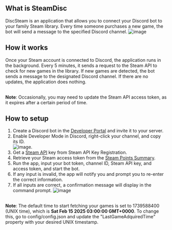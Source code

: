 ## What is SteamDisc
DiscSteam is an application that allows you to connect your Discord bot to your family Steam library. Every time someone purchases a new game, the bot will send a message to the specified Discord channel.
![image](https://github.com/user-attachments/assets/1ebd02a0-cde8-44be-b2b4-771a40b5455e)

## How it works
Once your Steam account is connected to Discord, the application runs in the background. Every 5 minutes, it sends a request to the Steam API to check for new games in the library. If new games are detected, the bot sends a message to the designated Discord channel. If there are no updates, the application does nothing.

<br><b>Note</b>: Occasionally, you may need to update the Steam API access token, as it expires after a certain period of time.

## How to setup
1. Create a Discord bot in the [Developer Portal](https://discord.com/developers/applications) and invite it to your server.
2. Enable Developer Mode in Discord, right-click your channel, and copy its ID.
<br>![image](https://github.com/user-attachments/assets/1c353614-07fc-46e0-b111-02e7842b8e9b).
3. Get a [Steam API](https://steamcommunity.com/dev/apikey) key from Steam API Key Registration.
5. Retrieve your Steam access token from the [Steam Points Summary](https://store.steampowered.com/pointssummary/ajaxgetasyncconfig).
6. Run the app, input your bot token, channel ID, Steam API key, and access token, and start the bot.
7. If any input is invalid, the app will notify you and prompt you to re-enter the correct information.
8. If all inputs are correct, a confirmation message will display in the command prompt.
![image](https://github.com/user-attachments/assets/6e9b27b5-1e71-4191-a6d4-a6f13ccfe366)

<br><b>Note</b>: The default time to start fetching your games is set to 1739588400 (UNIX time), which is <b>Sat Feb 15 2025 03:00:00 GMT+0000</b>. To change this, go to config/config.json and update the "LastGameAdquiredTime" property with your desired UNIX timestamp.
